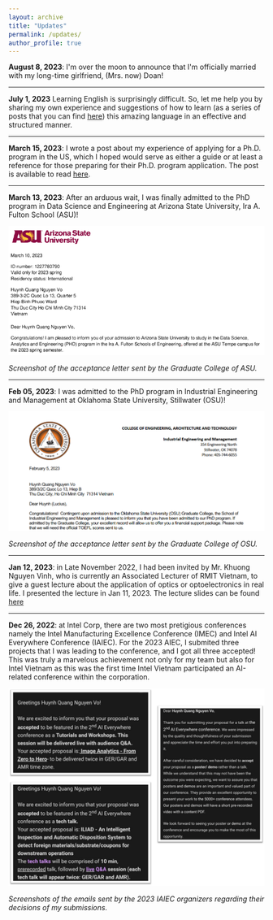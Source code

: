 ```yaml
---
layout: archive 
title: "Updates" 
permalink: /updates/ 
author_profile: true 
---
```


**August 8, 2023**: I'm over the moon to announce that I'm officially married with my long-time girlfriend, (Mrs. now) Doan!

<!-- <img title = "Just a picture of us signing our holy matrimony contract. " src = "../images/updates_images/matrimony.png">
*Just a picture of us signing our holy matrimony contract.* -->

***

**July 1, 2023** Learning English is surprisingly difficult. So, let me help you by sharing my own experience and suggestions of how to learn (as a series of posts that you can find [here](/posts/2023/07/english-workshop/)) this amazing language in an effective and structured manner. 

***

**March 15, 2023**: I wrote a post about my experience of applying for a Ph.D. program in the US, which I hoped would serve as either a guide or at least a reference for those preparing for their Ph.D. program application. The post is available to read [here](/posts/2023/03/phd-application/).

***

**March 13, 2023**: After an arduous wait, I was finally admitted to the PhD program in Data Science and Engineering at Arizona State University, Ira A. Fulton School (ASU)!

<img title = "Screenshot of the acceptance letter sent by the Graduate College of ASU." src = "../images/updates_images/ASU2023PhD.png">

*Screenshot of the acceptance letter sent by the Graduate College of ASU.*

***

**Feb 05, 2023**: I was admitted to the PhD program in Industrial Engineering and Management at Oklahoma State University, Stillwater (OSU)!

<img title = "Screenshot of the acceptance letter sent by the Graduate College of OSU." src = "../images/updates_images/OSU2023PhD.png">

*Screenshot of the acceptance letter sent by the Graduate College of OSU.*

***

**Jan 12, 2023**: in Late November 2022, I had been invited by Mr. Khuong Nguyen Vinh, who is currently an Associated Lecturer of RMIT Vietnam, to give a guest lecture about the application of optics or optoelectronics in real life. I presented the lecture in Jan 11, 2023. The lecture slides can be found [here]()


***

**Dec 26, 2022**: at Intel Corp, there are two most pretigious conferences namely the Intel Manufacturing Excellence Conference (IMEC) and Intel AI Everywhere Conference (IAIEC). For the 2023 AIEC, I submited three projects that I was leading to the conference, and I got all three accepted! This was truly a marvelous achievement not only for my team but also for Intel Vietnam as this was the first time Intel Vietnam participated an AI-related conference within the corporation.

<img title = "Screenshots of the emails sent by the 2023 IAIEC organizers regarding their decisions of my submissions." src = "../images/updates_images/intel2023AIE.png">

*Screenshots of the emails sent by the 2023 IAIEC organizers regarding their decisions of my submissions.*
